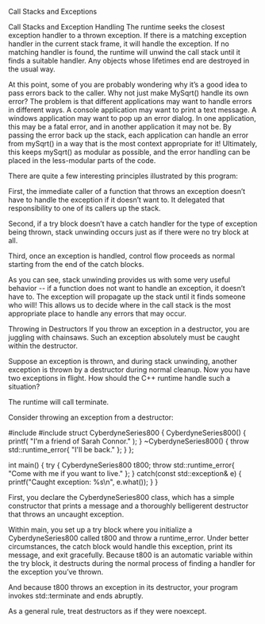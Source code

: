 Call Stacks and Exceptions

Call Stacks and Exception Handling
The runtime seeks the closest exception handler to a thrown exception.
If there is a matching exception handler in the current stack frame, it will
handle the exception. If no matching handler is found, the runtime will
unwind the call stack until it finds a suitable handler. Any objects whose
lifetimes end are destroyed in the usual way.


At this point, some of you are probably wondering why it’s a good idea to pass errors back to the caller. Why not just make MySqrt() handle its own error? The problem is that different applications may want to handle errors in different ways. A console application may want to print a text message. A windows application may want to pop up an error dialog. In one application, this may be a fatal error, and in another application it may not be. By passing the error back up the stack, each application can handle an error from mySqrt() in a way that is the most context appropriate for it! Ultimately, this keeps mySqrt() as modular as possible, and the error handling can be placed in the less-modular parts of the code.

There are quite a few interesting principles illustrated by this program:

First, the immediate caller of a function that throws an exception doesn’t have to handle the exception if it doesn’t want to. It delegated that responsibility to one of its callers up the stack.

Second, if a try block doesn’t have a catch handler for the type of exception being thrown, stack unwinding occurs just as if there were no try block at all.

Third, once an exception is handled, control flow proceeds as normal starting from the end of the catch blocks.

As you can see, stack unwinding provides us with some very useful behavior -- if a function does not want to handle an exception, it doesn’t have to. The exception will propagate up the stack until it finds someone who will! This allows us to decide where in the call stack is the most appropriate place to handle any errors that may occur.


Throwing in Destructors
If you throw an exception in a destructor, you are juggling with chainsaws. Such an exception absolutely must be caught within the destructor.

Suppose an exception is thrown, and during stack unwinding, another exception is thrown by a destructor during normal cleanup. Now you have two exceptions in flight. How should the C++ runtime handle such a situation?

The runtime will call terminate.

Consider throwing an exception from a destructor:

  #include <cstdio>
  #include <stdexcept>
  struct CyberdyneSeries800
  {
    CyberdyneSeries800()
    {
      printf( "I'm a friend of Sarah Connor." );
    }
    ~CyberdyneSeries800()
    {
      throw std::runtime_error{ "I'll be back." };
    }
  };

  int main() {
    try
    {
      CyberdyneSeries800 t800;
      throw std::runtime_error{ "Come with me if you want to live." };
    }
    catch(const std::exception& e)
    {
      printf("Caught exception: %s\n", e.what());
    }
  }


First, you declare the CyberdyneSeries800 class, which has a simple constructor that prints a message and a thoroughly belligerent destructor
that throws an uncaught exception.

Within main, you set up a try block where you initialize a CyberdyneSeries800 called t800 and throw a runtime_error. Under better circumstances, the catch block would handle this exception, print its message, and exit gracefully. Because t800 is an automatic variable within the try block, it destructs during the normal process of finding a handler for the exception you’ve thrown.

And because t800 throws an exception in its destructor, your program invokes
std::terminate and ends abruptly.

As a general rule, treat destructors as if they were noexcept.
